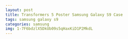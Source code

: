 ```yaml
---
layout: post
title: Transformers 5 Poster Samsung Galaxy S9 Case
tags: samsung galaxy s9
categories: samsung
img: 1-7F6bdzlX5DkUb09s5qHaxKiD1P2MkdL
---
```

